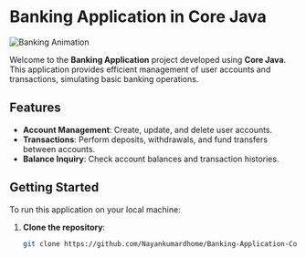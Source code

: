 # Banking Application in Core Java

![Banking Animation](https://media0.giphy.com/media/v1.Y2lkPTc5MGI3NjExYXpnYWs3N2VhNzI0dGg2bXk5Yno5dmlpOHZraGdvNjljbWpzOXUyZiZlcD12MV9pbnRlcm5hbF9naWZfYnlfaWQmY3Q9Zw/0ELKQyqpSYMpN2t4iV/giphy.gif)

Welcome to the **Banking Application** project developed using **Core Java**.  
This application provides efficient management of user accounts and transactions, simulating basic banking operations.

## Features

- **Account Management**: Create, update, and delete user accounts.
- **Transactions**: Perform deposits, withdrawals, and fund transfers between accounts.
- **Balance Inquiry**: Check account balances and transaction histories.

## Getting Started

To run this application on your local machine:

1. **Clone the repository**:

   ```bash
   git clone https://github.com/Nayankumardhome/Banking-Application-Core-Java-.git

